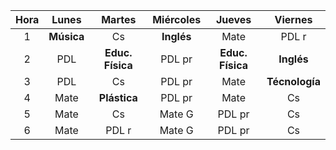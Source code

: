 
|Hora|Lunes|Martes|Miércoles|Jueves|Viernes|
|:---:|:----:|:-----:|:-------:|:------:|:------:|
|1|**Música**|Cs|**Inglés**|Mate|PDL r|
|2|PDL |**Educ. Física**|PDL pr|**Educ. Física**|**Inglés**|
|3|PDL|Cs|PDL pr|Mate|**Técnología**|
|4|Mate |**Plástica**|PDL pr|Mate|Cs|
|5|Mate |Cs|Mate G|PDL pr|Cs|
|6|Mate |PDL r|Mate G|PDL pr|Cs|
